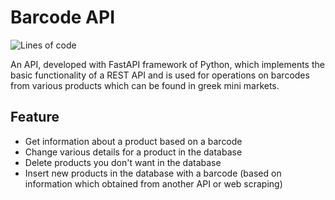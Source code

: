 # Barcode API 


![Lines of code](https://img.shields.io/tokei/lines/github/rkeytech/barcode-api?label=Total%20Lines&style=flat-square)


An API, developed with FastAPI framework of Python, which implements the basic functionality of a REST API and is used for operations on barcodes from various products which can be found in greek mini markets.

## Feature

* Get information about a product based on a barcode
* Change various details for a product in the database
* Delete products you don't want in the database
* Insert new products in the database with a barcode (based on information which obtained from another API or web scraping)
